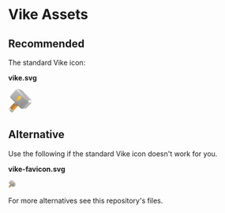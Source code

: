 # Vike Assets

## Recommended

The standard Vike icon:

**vike.svg**

<img src="./vike.svg" height="48" />

<br/>

## Alternative

Use the following if the standard Vike icon doesn't work for you.

**vike-favicon.svg**

<img src="./vike-favicon.svg" height="16" />

For more alternatives see this repository's files.
